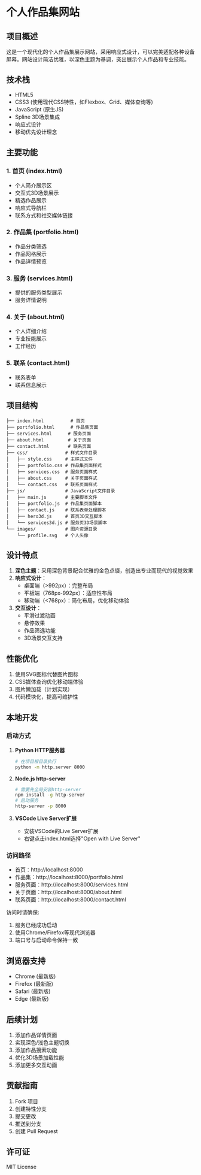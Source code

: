 # 个人作品集网站

## 项目概述
这是一个现代化的个人作品集展示网站，采用响应式设计，可以完美适配各种设备屏幕。网站设计简洁优雅，以深色主题为基调，突出展示个人作品和专业技能。

## 技术栈
- HTML5
- CSS3 (使用现代CSS特性，如Flexbox、Grid、媒体查询等)
- JavaScript (原生JS)
- Spline 3D场景集成
- 响应式设计
- 移动优先设计理念

## 主要功能

### 1. 首页 (index.html)
- 个人简介展示区
- 交互式3D场景展示
- 精选作品展示
- 响应式导航栏
- 联系方式和社交媒体链接

### 2. 作品集 (portfolio.html)
- 作品分类筛选
- 作品网格展示
- 作品详情预览

### 3. 服务 (services.html)
- 提供的服务类型展示
- 服务详情说明

### 4. 关于 (about.html)
- 个人详细介绍
- 专业技能展示
- 工作经历

### 5. 联系 (contact.html)
- 联系表单
- 联系信息展示

## 项目结构
```
├── index.html          # 首页
├── portfolio.html      # 作品集页面
├── services.html      # 服务页面
├── about.html         # 关于页面
├── contact.html       # 联系页面
├── css/              # 样式文件目录
│   ├── style.css     # 主样式文件
│   ├── portfolio.css # 作品集页面样式
│   ├── services.css  # 服务页面样式
│   ├── about.css     # 关于页面样式
│   └── contact.css   # 联系页面样式
├── js/               # JavaScript文件目录
│   ├── main.js       # 主要脚本文件
│   ├── portfolio.js  # 作品集页面脚本
│   ├── contact.js    # 联系表单处理脚本
│   ├── hero3d.js     # 首页3D交互脚本
│   └── services3d.js # 服务页3D场景脚本
└── images/           # 图片资源目录
    └── profile.svg   # 个人头像
```

## 设计特点
1. **深色主题**：采用深色背景配合优雅的金色点缀，创造出专业而现代的视觉效果
2. **响应式设计**：
   - 桌面端（>992px）：完整布局
   - 平板端（768px-992px）：适应性布局
   - 移动端（<768px）：简化布局，优化移动体验
3. **交互设计**：
   - 平滑过渡动画
   - 悬停效果
   - 作品筛选功能
   - 3D场景交互支持

## 性能优化
1. 使用SVG图标代替图片图标
2. CSS媒体查询优化移动端体验
3. 图片懒加载（计划实现）
4. 代码模块化，提高可维护性

## 本地开发

### 启动方式

1. **Python HTTP服务器**
   ```bash
   # 在项目根目录执行
   python -m http.server 8000
   ```

2. **Node.js http-server**
   ```bash
   # 需要先全局安装http-server
   npm install -g http-server
   # 启动服务
   http-server -p 8000
   ```

3. **VSCode Live Server扩展**
   - 安装VSCode的Live Server扩展
   - 右键点击index.html选择"Open with Live Server"

### 访问路径
- 首页：http://localhost:8000
- 作品集：http://localhost:8000/portfolio.html
- 服务页面：http://localhost:8000/services.html
- 关于页面：http://localhost:8000/about.html
- 联系页面：http://localhost:8000/contact.html

访问时请确保:
1. 服务已经成功启动
2. 使用Chrome/Firefox等现代浏览器
3. 端口号与启动命令保持一致

## 浏览器支持
- Chrome (最新版)
- Firefox (最新版)
- Safari (最新版)
- Edge (最新版)

## 后续计划
1. 添加作品详情页面
2. 实现深色/浅色主题切换
3. 添加作品搜索功能
4. 优化3D场景加载性能
5. 添加更多交互动画

## 贡献指南
1. Fork 项目
2. 创建特性分支
3. 提交更改
4. 推送到分支
5. 创建 Pull Request

## 许可证
MIT License